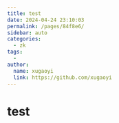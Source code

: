 ```yaml
---
title: test
date: 2024-04-24 23:10:03
permalink: /pages/84f8e6/
sidebar: auto
categories:
  - zk
tags:
  - 
author: 
  name: xugaoyi
  link: https://github.com/xugaoyi
---
```

# test
